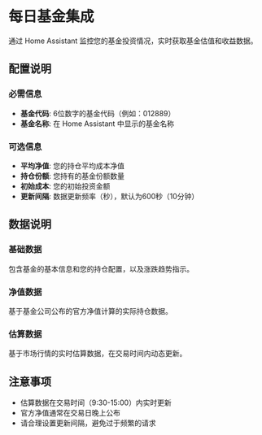 # 每日基金集成

通过 Home Assistant 监控您的基金投资情况，实时获取基金估值和收益数据。

## 配置说明

### 必需信息
- **基金代码**: 6位数字的基金代码（例如：012889）
- **基金名称**: 在 Home Assistant 中显示的基金名称

### 可选信息
- **平均净值**: 您的持仓平均成本净值
- **持仓份额**: 您持有的基金份额数量
- **初始成本**: 您的初始投资金额
- **更新间隔**: 数据更新频率（秒），默认为600秒（10分钟）

## 数据说明

### 基础数据
包含基金的基本信息和您的持仓配置，以及涨跌趋势指示。

### 净值数据
基于基金公司公布的官方净值计算的实际持仓数据。

### 估算数据
基于市场行情的实时估算数据，在交易时间内动态更新。

## 注意事项

- 估算数据在交易时间（9:30-15:00）内实时更新
- 官方净值通常在交易日晚上公布
- 请合理设置更新间隔，避免过于频繁的请求
